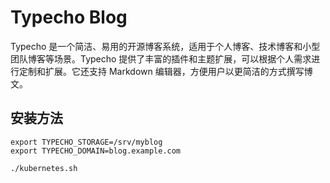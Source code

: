 # Typecho Blog

Typecho 是一个简洁、易用的开源博客系统，适用于个人博客、技术博客和小型团队博客等场景。Typecho 提供了丰富的插件和主题扩展，可以根据个人需求进行定制和扩展。它还支持 Markdown 编辑器，方便用户以更简洁的方式撰写博文。

## 安装方法

```shell
export TYPECHO_STORAGE=/srv/myblog
export TYPECHO_DOMAIN=blog.example.com

./kubernetes.sh
```
